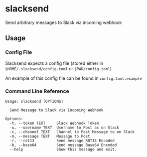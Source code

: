 # slacksend
Send arbitrary messages to Slack via incoming webhook

## Usage

### Config File
Slacksend expects a config file (stored either in `$HOME/.slacksend/config.toml`
or `$PWD/config.toml`)

An example of this config file can be found in `config.toml.example`

### Command Line Reference

```
Usage: slacksend [OPTIONS]

  Send Message to Slack via Incoming Webhook

Options:
  -t, --token TEXT     Slack Webhook Token
  -u, --username TEXT  Username to Post as on Slack
  -c, --channel TEXT   Channel to Post Message to on Slack
  -m, --message TEXT   Message to Post
  -r, --rot13          Send message ROT13 Encoded
  -b, --base64         Send message Base64 Encoded
  --help               Show this message and exit.
  ```

